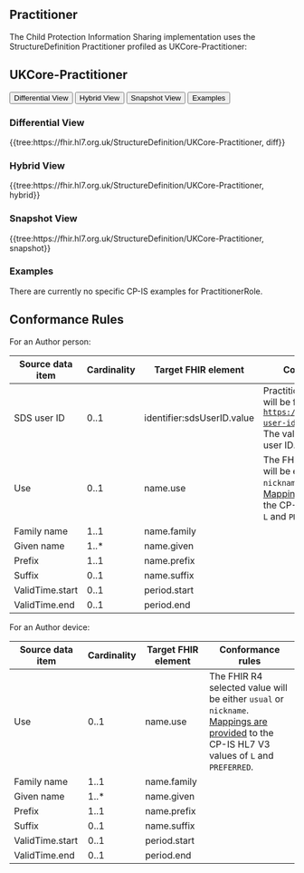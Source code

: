 ## Practitioner

The Child Protection Information Sharing implementation uses the StructureDefinition Practitioner profiled as UKCore-Practitioner:

## UKCore-Practitioner ##

<div class="tab">
  <button class="tablinks" onclick="openTab(event, 'Differential View')">Differential View</button>
  <button class="tablinks active" onclick="openTab(event, 'Hybrid View')">Hybrid View</button>
  <button class="tablinks" onclick="openTab(event, 'Snapshot View')">Snapshot View</button>
  <button class="tablinks" onclick="openTab(event, 'Examples')">Examples</button>
</div>

<div id="Differential View" class="tabcontent">
  <h3>Differential View</h3>
{{tree:https://fhir.hl7.org.uk/StructureDefinition/UKCore-Practitioner, diff}}
</div>

<div id="Hybrid View" class="tabcontent" style="display:block">
  <h3>Hybrid View</h3>
{{tree:https://fhir.hl7.org.uk/StructureDefinition/UKCore-Practitioner, hybrid}}
</div>

<div id="Snapshot View" class="tabcontent">
  <h3>Snapshot View</h3>
 {{tree:https://fhir.hl7.org.uk/StructureDefinition/UKCore-Practitioner, snapshot}}
</div>

<div id="Examples" class="tabcontent">
  <h3>Examples</h3>
There are currently no specific CP-IS examples for PractitionerRole. 

</div>

 ## Conformance Rules

 For an Author person:   

| Source data item | Cardinality | Target FHIR element        | Conformance rules                                                                                                                                                                                                                                    |
|------------------|-------------|----------------------------|------------------------------------------------------------------------------------------------------------------------------------------------------------------------------------------------------------------------------------------------------|
| SDS user ID      | 0..1        | identifier:sdsUserID.value | Practitioner.identifier.system will be fixed to <code>https://fhir.nhs.uk/Id/sds-user-id</code>.<br> The value will be an SDS user ID.                                                                                                               |
| Use              | 0..1        | name.use                   | The FHIR R4 selected value will be either <code>usual</code> or <code>nickname</code>.<br>[Mappings are provided](https://simplifier.net/guide/ChildProtection/ConceptMaps) to the CP-IS HL7 V3 values of <code>L</code> and <code>PREFERRED</code>. |
| Family name      | 1..1        | name.family                |                                                                                                                                                                                                                                                      |
| Given name       | 1..*        | name.given                 |                                                                                                                                                                                                                                                      |
| Prefix           | 1..1        | name.prefix                |                                                                                                                                                                                                                                                      |
| Suffix           | 0..1        | name.suffix                |                                                                                                                                                                                                                                                      |
| ValidTime.start  | 0..1        | period.start               |                                                                                                                                                                                                                                                      |
| ValidTime.end    | 0..1        | period.end                 |                                                                                                                                                                                                                                                      |

For an Author device:

| Source data item | Cardinality | Target FHIR element | Conformance rules                                                                                                                                                                                                                                    |
|------------------|-------------|---------------------|------------------------------------------------------------------------------------------------------------------------------------------------------------------------------------------------------------------------------------------------------|
| Use              | 0..1        | name.use            | The FHIR R4 selected value will be either <code>usual</code> or <code>nickname</code>.<br>[Mappings are provided](https://simplifier.net/guide/ChildProtection/ConceptMaps) to the CP-IS HL7 V3 values of <code>L</code> and <code>PREFERRED</code>. |
| Family name      | 1..1        | name.family         |                                                                                                                                                                                                                                                      |
| Given name       | 1..*        | name.given          |                                                                                                                                                                                                                                                      |
| Prefix           | 1..1        | name.prefix         |                                                                                                                                                                                                                                                      |
| Suffix           | 0..1        | name.suffix         |                                                                                                                                                                                                                                                      |
| ValidTime.start  | 0..1        | period.start        |                                                                                                                                                                                                                                                      |
| ValidTime.end    | 0..1        | period.end          |                                                                                                                                                                                                                                                      |